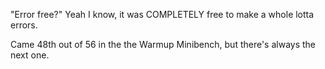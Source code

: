 "Error free?"
Yeah I know, it was COMPLETELY free to make a whole lotta errors.


Came 48th out of 56 in the the Warmup Minibench, but there's always the next one.
